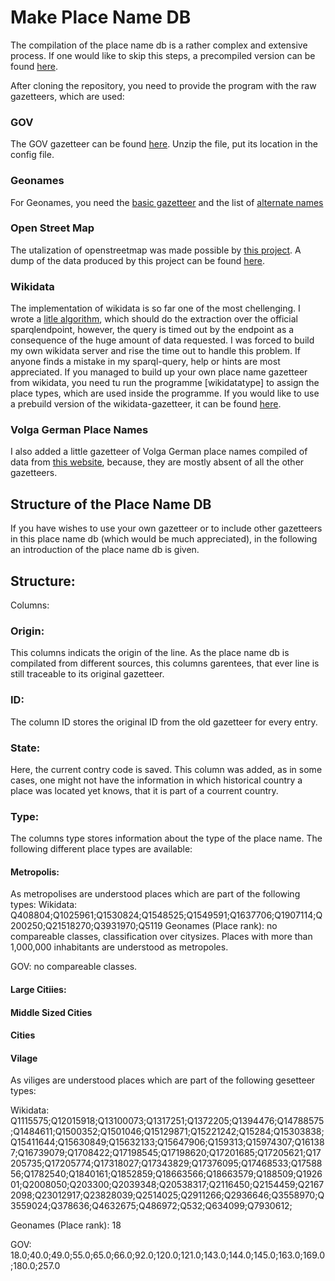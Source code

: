 # Make Place Name DB

The compilation of the place name db is a rather complex and extensive process. If one would like to skip this steps, a precompiled version can be found [here](www.urltocloud.com).

After cloning the repository, you need to provide the program with the raw gazetteers, which are used:

### GOV
The GOV gazetteer can be found [here](http://www.genealogy.net/gov/minigov/gov-data-names_current.zip). Unzip the file, put its location in the config file.

### Geonames
For Geonames, you need the [basic gazetteer](http://download.geonames.org/export/dump/allCountries.zip) and the list of [alternate names](http://download.geonames.org/export/dump/alternateNames.zip)

### Open Street Map
The utalization of openstreetmap was made possible by [this project](https://github.com/OSMNames/OSMNames). A dump of the data produced by this project can be found [here](https://github.com/geometalab/OSMNames/releases/download/v2.0/planet-latest_geonames.tsv.gz).

### Wikidata
The implementation of wikidata is so far one of the most chellenging. I wrote a [litle algorithm](), which should do the extraction over the official sparqlendpoint, however, the query is timed out by the endpoint as a consequence of the huge amount of data requested. I was forced to build my own wikidata server and rise the time out to handle this problem. If anyone finds a mistake in my sparql-query, help or hints are most appreciated. If you managed to build up your own place name gazetteer from wikidata, you need tu run the programme [wikidatatype] to assign the place types, which are used inside the programme. If you would like to use a prebuild version of the wikidata-gazetteer, it can be found [here]().

### Volga German Place Names
I also added a little gazetteer of Volga German place names compiled of data from [this website](https://www.google.com/maps/d/u/0/viewer?mid=1Sz-Sn4I1F-iqS2sNeeTPZ6-Jd8I&z=5&ll=44.713047094979764%2C45.57531150000011), because, they are mostly absent of all the other gazetteers. 

## Structure of the Place Name DB

If you have wishes to use your own gazetteer or to include other gazetteers in this place name db (which would be much appreciated), in the following an introduction of the place name db is given.

## Structure:

Columns:
### Origin: 
This columns indicats the origin of the line. As the place name db is compilated from different sources, this columns garentees, that ever line is still traceable to its original gazetteer. 
### ID:
The column ID stores the original ID from the old gazetteer for every entry.
### State:
Here, the current contry code is saved. This column was added, as in some cases, one might not have the information in which historical country a place was located yet knows, that it is part of a courrent country.
### Type:
The columns type stores information about the type of the place name. The following different place types are available:
#### Metropolis:
As metropolises are understood places which are part of the following types:
Wikidata: Q408804;Q1025961;Q1530824;Q1548525;Q1549591;Q1637706;Q1907114;Q200250;Q21518270;Q3931970;Q5119
Geonames (Place rank):  no compareable classes, classification over citysizes. Places with more than 1,000,000 inhabitants are understood as metropoles.

GOV: no compareable classes.
#### Large Citiies:
#### Middle Sized Cities
#### Cities
#### Vilage
As viliges are understood places which are part of the following gesetteer types:

Wikidata: Q1115575;Q12015918;Q13100073;Q1317251;Q1372205;Q1394476;Q14788575;Q1484611;Q1500352;Q1501046;Q15129871;Q15221242;Q15284;Q15303838;Q15411644;Q15630849;Q15632133;Q15647906;Q159313;Q15974307;Q161387;Q16739079;Q1708422;Q17198545;Q17198620;Q17201685;Q17205621;Q17205735;Q17205774;Q17318027;Q17343829;Q17376095;Q17468533;Q1758856;Q1782540;Q1840161;Q1852859;Q18663566;Q18663579;Q188509;Q192601;Q2008050;Q203300;Q2039348;Q20538317;Q2116450;Q2154459;Q21672098;Q23012917;Q23828039;Q2514025;Q2911266;Q2936646;Q3558970;Q3559024;Q378636;Q4632675;Q486972;Q532;Q634099;Q7930612; 

Geonames (Place rank):  18

GOV: 18.0;40.0;49.0;55.0;65.0;66.0;92.0;120.0;121.0;143.0;144.0;145.0;163.0;169.0;180.0;257.0



